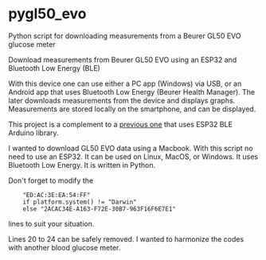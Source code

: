 # pygl50_evo
Python script for downloading measurements from a Beurer GL50 EVO glucose meter

Download measurements from Beurer GL50 EVO using an ESP32 and Bluetooth Low Energy (BLE)

With this device one can use either a PC app (Windows) via USB, or an Android app that uses Bluetooth Low Energy (Beurer Health Manager). The later downloads measurements from the device and displays graphs. Measurements are stored locally on the smartphone, and can be displayed.

This project is a complement to a [previous one](https://github.com/N0ury/ESP32-GL50_EVO-BLE) that uses ESP32 BLE Arduino library.

I wanted to download GL50 EVO data using a Macbook.
With this script no need to use an ESP32.
It can be used on Linux, MacOS, or Windows.
It uses Bluetooth Low Energy.
It is written in Python.
  
Don't forget to modify the  
```
    "ED:AC:3E:EA:54:FF"
    if platform.system() != "Darwin"
    else "2ACAC34E-A163-F72E-30B7-963F16F6E7E1"
```
lines to suit your situation.  

Lines 20 to 24 can be safely removed. 
I wanted to harmonize the codes with another blood glucose meter.

